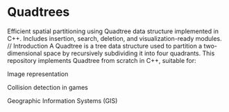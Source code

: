 # Quadtrees
Efficient spatial partitioning using Quadtree data structure implemented in C++. Includes insertion, search, deletion, and visualization-ready modules.
// Introduction
A Quadtree is a tree data structure used to partition a two-dimensional space by recursively subdividing it into four quadrants. This repository implements Quadtree from scratch in C++, suitable for:

Image representation

Collision detection in games

Geographic Information Systems (GIS)
